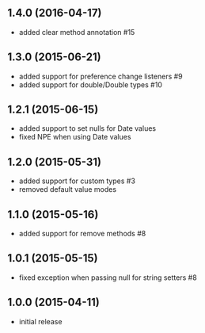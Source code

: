 ## 1.4.0 (2016-04-17)
- added clear method annotation #15

## 1.3.0 (2015-06-21)
- added support for preference change listeners #9
- added support for double/Double types #10

## 1.2.1 (2015-06-15)
- added support to set nulls for Date values
- fixed NPE when using Date values

## 1.2.0 (2015-05-31)
- added support for custom types #3
- removed default value modes

## 1.1.0 (2015-05-16)
- added support for remove methods #8

## 1.0.1 (2015-05-15)
- fixed exception when passing null for string setters #8

## 1.0.0 (2015-04-11)
- initial release
